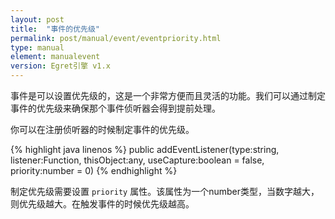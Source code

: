 ```yaml
---
layout: post
title:  "事件的优先级"
permalink: post/manual/event/eventpriority.html
type: manual
element: manualevent
version: Egret引擎 v1.x
---
```


事件是可以设置优先级的，这是一个非常方便而且灵活的功能。我们可以通过制定事件的优先级来确保那个事件侦听器会得到提前处理。

你可以在注册侦听器的时候制定事件的优先级。

{% highlight java linenos %}
public addEventListener(type:string, listener:Function, thisObject:any, useCapture:boolean = false, priority:number = 0)
{% endhighlight %}

制定优先级需要设置 `priority` 属性。该属性为一个number类型，当数字越大，则优先级越大。在触发事件的时候优先级越高。
